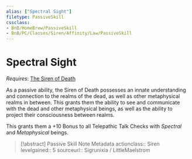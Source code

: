 ```yaml
---
alias: ["Spectral Sight"]
filetype: PassiveSkill
cssclass:
- BnB/HomeBrew/PassiveSkill
- BnB/PC/Classes/Siren/Affinity/Law/PassiveSkill
---
```

# Spectral Sight
*Requires*: [The Siren of Death](../The-Siren-of-Death.md)

As a passive ability, the Siren of Death possesses an innate understanding and connection to the realms of the dead, as well as other metaphysical realms in between. This grants them the ability to see and communicate with the dead and other metaphysical beings, as well as the ability to project their consciousness between realms. 

This grants them a +10 Bonus to all Telepathic Talk Checks with *Spectral* and *Metaphysical* beings.


>[!abstract] Passive Skill Note Metadata
> actionclass:: Siren
> levelgained:: 5
> sourceurl:: Sigrunixia / LittleMaelstrom